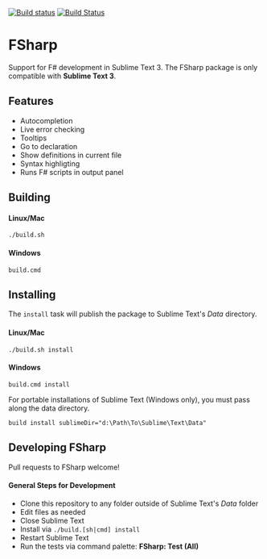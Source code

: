 [![Build status](https://ci.appveyor.com/api/projects/status/uuqaj61vyqwwxqe1/branch/master?svg=true)](https://ci.appveyor.com/project/guillermooo/sublime-fsharp-package/branch/master) [![Build Status](https://travis-ci.org/fsharp/sublime-fsharp-package.svg?branch=master)](https://travis-ci.org/fsharp/sublime-fsharp-package)

# FSharp

Support for F# development in Sublime Text 3.
The FSharp package
is only compatible
with **Sublime Text 3**.


## Features

- Autocompletion
- Live error checking
- Tooltips
- Go to declaration
- Show definitions in current file
- Syntax highligting
- Runs F# scripts in output panel


## Building


#### Linux/Mac

```shell
./build.sh
```


#### Windows

```shell
build.cmd
```

## Installing


The `install` task
will publish the package
to Sublime Text's *Data* directory.


#### Linux/Mac

```shell
./build.sh install
```


#### Windows

```shell
build.cmd install
```

For portable installations of Sublime Text
(Windows only),
you must pass along
the data directory.

```shell
build install sublimeDir="d:\Path\To\Sublime\Text\Data"
```


## Developing FSharp

Pull requests to FSharp welcome!


#### General Steps for Development

* Clone this repository to any folder outside of Sublime Text's *Data* folder
* Edit files as needed
* Close Sublime Text
* Install via `./build.[sh|cmd] install`
* Restart Sublime Text
* Run the tests via command palette: **FSharp: Test (All)**
